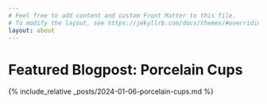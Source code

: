 ```yaml
---
# Feel free to add content and custom Front Matter to this file.
# To modify the layout, see https://jekyllrb.com/docs/themes/#overriding-theme-defaults
layout: about
---
```


# Featured Blogpost: Porcelain Cups

{% include_relative _posts/2024-01-06-porcelain-cups.md %}